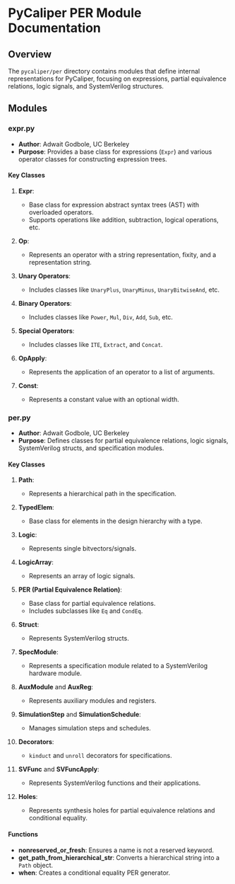 # PyCaliper PER Module Documentation

## Overview

The `pycaliper/per` directory contains modules that define internal representations for PyCaliper, focusing on expressions, partial equivalence relations, logic signals, and SystemVerilog structures.

## Modules

### expr.py

- **Author**: Adwait Godbole, UC Berkeley
- **Purpose**: Provides a base class for expressions (`Expr`) and various operator classes for constructing expression trees.

#### Key Classes

1. **Expr**: 
   - Base class for expression abstract syntax trees (AST) with overloaded operators.
   - Supports operations like addition, subtraction, logical operations, etc.

2. **Op**:
   - Represents an operator with a string representation, fixity, and a representation string.

3. **Unary Operators**:
   - Includes classes like `UnaryPlus`, `UnaryMinus`, `UnaryBitwiseAnd`, etc.

4. **Binary Operators**:
   - Includes classes like `Power`, `Mul`, `Div`, `Add`, `Sub`, etc.

5. **Special Operators**:
   - Includes classes like `ITE`, `Extract`, and `Concat`.

6. **OpApply**:
   - Represents the application of an operator to a list of arguments.

7. **Const**:
   - Represents a constant value with an optional width.

### per.py

- **Author**: Adwait Godbole, UC Berkeley
- **Purpose**: Defines classes for partial equivalence relations, logic signals, SystemVerilog structs, and specification modules.

#### Key Classes

1. **Path**:
   - Represents a hierarchical path in the specification.

2. **TypedElem**:
   - Base class for elements in the design hierarchy with a type.

3. **Logic**:
   - Represents single bitvectors/signals.

4. **LogicArray**:
   - Represents an array of logic signals.

5. **PER (Partial Equivalence Relation)**:
   - Base class for partial equivalence relations.
   - Includes subclasses like `Eq` and `CondEq`.

6. **Struct**:
   - Represents SystemVerilog structs.

7. **SpecModule**:
   - Represents a specification module related to a SystemVerilog hardware module.

8. **AuxModule** and **AuxReg**:
   - Represents auxiliary modules and registers.

9. **SimulationStep** and **SimulationSchedule**:
   - Manages simulation steps and schedules.

10. **Decorators**:
    - `kinduct` and `unroll` decorators for specifications.

11. **SVFunc** and **SVFuncApply**:
    - Represents SystemVerilog functions and their applications.

12. **Holes**:
    - Represents synthesis holes for partial equivalence relations and conditional equality.

#### Functions

- **nonreserved_or_fresh**: Ensures a name is not a reserved keyword.
- **get_path_from_hierarchical_str**: Converts a hierarchical string into a `Path` object.
- **when**: Creates a conditional equality PER generator.
